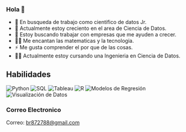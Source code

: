 ### Hola 👋

- 🔭 En busqueda de trabajo como cientifico de datos Jr.
- 🌱 Actualmente estoy creciento en el area de Ciencia de Datos.
- 👯 Estoy buscando trabajar con empresas que me ayuden a crecer.
- 🧑‍💻 Me encantan las matematicas y la tecnologia.
- ⚡ Me gusta comprender el por que de las cosas.
- 🧑‍🎓 Actualmente estoy cursando una Ingenieria en Ciencia de Datos.


## Habilidades
 ![Python](https://img.shields.io/badge/logo-python-yellow?logo=python)
 ![SQL](https://img.shields.io/badge/language-SQL-blue?logo=sql)
 ![Tableau](https://img.shields.io/badge/tool-Tableau-blue?logo=tableau) 
 ![R](https://img.shields.io/badge/language-R-blue?logo=r)
 ![Modelos de Regresión](https://img.shields.io/badge/Modelos-de%20Regresi%C3%B3n-orange)![Visualización de Datos](https://img.shields.io/badge/Visualizaci%C3%B3n-de%20Datos-blueviolet)
 

### Correo Electronico 
Correo: br872788@gmail.com
